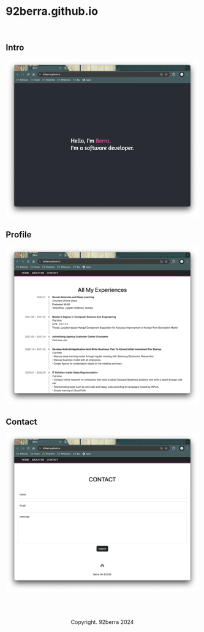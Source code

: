 # 92berra.github.io

<br/>

## Intro
<img src='assets/hello.png'>

<br/>

## Profile
<img src='assets/profile.png'>

<br/>

## Contact
<img src='assets/Contact.png'>


<br/>
<br/>
<br/>
<br/>
<br/>

<div align='center'>
    Copyright. 92berra 2024
</div>
